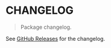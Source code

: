 # CHANGELOG

> Package changelog.

See [GitHub Releases](https://github.com/stdlib-js/array-base-mskunary2d/releases) for the changelog.